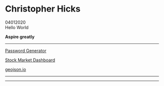 <link rel="stylesheet" type="text/css" href="index.css">

# Christopher Hicks
04012020  
Hello World  

**Aspire greatly**

---
[Password Generator](/pass_generator.html)  

[Stock Market Dashboard](/data-vis/data-vis.html)  

[geojson.io](/geojson.io/index.html)  

---
<div id="contact"></div>

---
<!-- <script type="text/javascript" src="https://code.jquery.com/jquery-3.4.1.slim.min.js" integrity="sha256-pasqAKBDmFT4eHoN2ndd6lN370kFiGUFyTiUHWhU7k8=" crossorigin="anonymous"></script>   -->

<script type="text/javascript" src="index.js"></script>  
